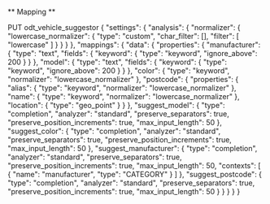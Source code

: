 
** Mapping **


PUT odt_vehicle_suggestor
{
  "settings": {
    "analysis": {
      "normalizer": {
        "lowercase_normalizer": {
          "type": "custom",
          "char_filter": [],
          "filter": [
            "lowercase"
          ]
        }
      }
    }
  },
  "mappings": {
    "data": {
      "properties": {
        "manufacturer": {
          "type": "text",
          "fields": {
            "keyword": {
              "type": "keyword",
              "ignore_above": 200
            }
          }
        },
        "model": {
          "type": "text",
          "fields": {
            "keyword": {
              "type": "keyword",
              "ignore_above": 200
            }
          }
        },
        "color": {
          "type": "keyword",
          "normalizer": "lowercase_normalizer"
        },
        "postcode": {
          "properties": {
            "alias": {
              "type": "keyword",
              "normalizer": "lowercase_normalizer"
            },
            "name": {
              "type": "keyword",
              "normalizer": "lowercase_normalizer"
            },
            "location": {
              "type": "geo_point"
            }
          }
        },
        "suggest_model": {
          "type": "completion",
          "analyzer": "standard",
          "preserve_separators": true,
          "preserve_position_increments": true,
          "max_input_length": 50
        },
        "suggest_color": {
          "type": "completion",
          "analyzer": "standard",
          "preserve_separators": true,
          "preserve_position_increments": true,
          "max_input_length": 50
        },
        "suggest_manufacturer": {
          "type": "completion",
          "analyzer": "standard",
          "preserve_separators": true,
          "preserve_position_increments": true,
          "max_input_length": 50,
          "contexts": [
            {
              "name": "manufacturer",
              "type": "CATEGORY"
            }
          ]
        },
        "suggest_postcode": {
          "type": "completion",
          "analyzer": "standard",
          "preserve_separators": true,
          "preserve_position_increments": true,
          "max_input_length": 50
        }
      }
    }
  }
}
